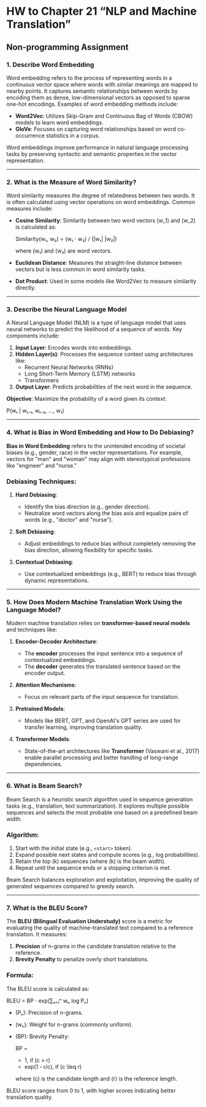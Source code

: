# HW to Chapter 21 “NLP and Machine Translation”
## Non-programming Assignment

### 1. Describe Word Embedding
Word embedding refers to the process of representing words in a continuous vector space where words with similar meanings are mapped to nearby points. It captures semantic relationships between words by encoding them as dense, low-dimensional vectors as opposed to sparse one-hot encodings. Examples of word embedding methods include:

- **Word2Vec**: Utilizes Skip-Gram and Continuous Bag of Words (CBOW) models to learn word embeddings.
- **GloVe**: Focuses on capturing word relationships based on word co-occurrence statistics in a corpus.

Word embeddings improve performance in natural language processing tasks by preserving syntactic and semantic properties in the vector representation.

---

### 2. What is the Measure of Word Similarity?
Word similarity measures the degree of relatedness between two words. It is often calculated using vector operations on word embeddings. Common measures include:

- **Cosine Similarity**:
  Similarity between two word vectors \(w_1\) and \(w_2\) is calculated as:  

  Similarity(w₁, w₂) = (w₁ ⋅ w₂) / (|w₁| |w₂|)  

  where \(w₁\) and \(w₂\) are word vectors.

- **Euclidean Distance**: Measures the straight-line distance between vectors but is less common in word similarity tasks.
- **Dot Product**: Used in some models like Word2Vec to measure similarity directly.

---

### 3. Describe the Neural Language Model
A Neural Language Model (NLM) is a type of language model that uses neural networks to predict the likelihood of a sequence of words. Key components include:

1. **Input Layer**: Encodes words into embeddings.
2. **Hidden Layer(s)**: Processes the sequence context using architectures like:
   - Recurrent Neural Networks (RNNs)
   - Long Short-Term Memory (LSTM) networks
   - Transformers
3. **Output Layer**: Predicts probabilities of the next word in the sequence.

**Objective**: Maximize the probability of a word given its context:  

  P(wₜ | wₜ₋₁, wₜ₋₂, ..., w₁)

---

### 4. What is Bias in Word Embedding and How to Do Debiasing?
**Bias in Word Embedding** refers to the unintended encoding of societal biases (e.g., gender, race) in the vector representations. For example, vectors for "man" and "woman" may align with stereotypical professions like "engineer" and "nurse."

### **Debiasing Techniques**:
1. **Hard Debiasing**:
   - Identify the bias direction (e.g., gender direction).
   - Neutralize word vectors along the bias axis and equalize pairs of words (e.g., "doctor" and "nurse").
   
2. **Soft Debiasing**:
   - Adjust embeddings to reduce bias without completely removing the bias direction, allowing flexibility for specific tasks.

3. **Contextual Debiasing**:
   - Use contextualized embeddings (e.g., BERT) to reduce bias through dynamic representations.

---

### 5. How Does Modern Machine Translation Work Using the Language Model?
Modern machine translation relies on **transformer-based neural models** and techniques like:

1. **Encoder-Decoder Architecture**:
   - The **encoder** processes the input sentence into a sequence of contextualized embeddings.
   - The **decoder** generates the translated sentence based on the encoder output.

2. **Attention Mechanisms**:
   - Focus on relevant parts of the input sequence for translation.

3. **Pretrained Models**:
   - Models like BERT, GPT, and OpenAI's GPT series are used for transfer learning, improving translation quality.

4. **Transformer Models**:
   - State-of-the-art architectures like **Transformer** (Vaswani et al., 2017) enable parallel processing and better handling of long-range dependencies.

---

### 6. What is Beam Search?
Beam Search is a heuristic search algorithm used in sequence generation tasks (e.g., translation, text summarization). It explores multiple possible sequences and selects the most probable one based on a predefined beam width.

### **Algorithm**:
1. Start with the initial state (e.g., `<start>` token).
2. Expand possible next states and compute scores (e.g., log probabilities).
3. Retain the top \(k\) sequences (where \(k\) is the beam width).
4. Repeat until the sequence ends or a stopping criterion is met.

Beam Search balances exploration and exploitation, improving the quality of generated sequences compared to greedy search.

---

### 7. What is the BLEU Score?
The **BLEU (Bilingual Evaluation Understudy)** score is a metric for evaluating the quality of machine-translated text compared to a reference translation. It measures:

1. **Precision** of n-grams in the candidate translation relative to the reference.
2. **Brevity Penalty** to penalize overly short translations.

### **Formula**:
The BLEU score is calculated as:  

BLEU = BP ⋅ exp(∑ₙ₌₁ⁿ wₙ log Pₙ)  

- \(Pₙ\): Precision of n-grams.  
- \(wₙ\): Weight for n-grams (commonly uniform).  
- \(BP\): Brevity Penalty:  

  BP =  
  - 1, if \(c > r\)  
  - exp(1 - r/c), if \(c \leq r\)  

  where \(c\) is the candidate length and \(r\) is the reference length.

BLEU score ranges from 0 to 1, with higher scores indicating better translation quality.
